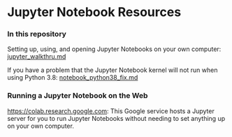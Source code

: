 # Jupyter Notebook Resources
### In this repository
Setting up, using, and opening Jupyter Notebooks on your own computer:
<a href="jupyter_walkthru.md">jupyter_walkthru.md</a>

If you have a problem that the Jupyter Notebook kernel will not run when using
Python 3.8:  <a href="notebook_python38_fix.md">notebook_python38_fix.md</a>

### Running a Jupyter Notebook on the Web
<https://colab.research.google.com>: This Google service hosts a Jupyter 
server for you to run Jupyter Notebooks without needing to set anything up on
your own computer.

